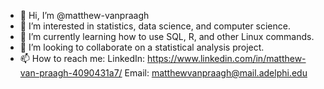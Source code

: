 - 👋 Hi, I’m @matthew-vanpraagh
- 👀 I’m interested in statistics, data science, and computer science.
- 🌱 I’m currently learning how to use SQL, R, and other Linux commands.
- 💞️ I’m looking to collaborate on a statistical analysis project.
- 📫 How to reach me:
LinkedIn: https://www.linkedin.com/in/matthew-van-praagh-4090431a7/
Email: matthewvanpraagh@mail.adelphi.edu

<!---
matthew-vanpraagh/matthew-vanpraagh is a ✨ special ✨ repository because its `README.md` (this file) appears on your GitHub profile.
You can click the Preview link to take a look at your changes.
--->
